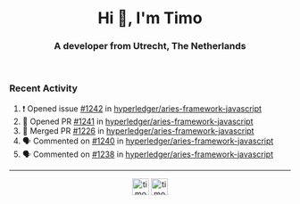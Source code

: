 <h1 align="center">Hi 👋, I'm Timo</h1>
<h3 align="center">A developer from Utrecht, The Netherlands</h3>
<br/>
<!-- https://github.com/rahuldkjain/github-profile-readme-generator --!>

<!--  <p align="left"><img src="https://github-readme-stats.vercel.app/api?username=timoglastra&show_icons=true&count_private=true&" alt="timoglastra" /></p> --!>

<!--
Github language stats
<p align="left"><img src="https://github-readme-stats.vercel.app/api/top-langs/?username=timoglastra&layout=compact" alt="timoglastra" /><p>
-->

<!-- Codestats language stats -->
<!-- <p align="left"><img src="https://codestats-readme.vercel.app/api/top-langs/?username=timoglastra&layout=compact&language_count=12" alt="timoglastra" /><p>    --!>
  
<h3>Recent Activity</h3>

<!--START_SECTION:activity-->
1. ❗️ Opened issue [#1242](https://github.com/hyperledger/aries-framework-javascript/issues/1242) in [hyperledger/aries-framework-javascript](https://github.com/hyperledger/aries-framework-javascript)
2. 💪 Opened PR [#1241](https://github.com/hyperledger/aries-framework-javascript/pull/1241) in [hyperledger/aries-framework-javascript](https://github.com/hyperledger/aries-framework-javascript)
3. 🎉 Merged PR [#1226](https://github.com/hyperledger/aries-framework-javascript/pull/1226) in [hyperledger/aries-framework-javascript](https://github.com/hyperledger/aries-framework-javascript)
4. 🗣 Commented on [#1240](https://github.com/hyperledger/aries-framework-javascript/issues/1240) in [hyperledger/aries-framework-javascript](https://github.com/hyperledger/aries-framework-javascript)
5. 🗣 Commented on [#1238](https://github.com/hyperledger/aries-framework-javascript/issues/1238) in [hyperledger/aries-framework-javascript](https://github.com/hyperledger/aries-framework-javascript)
<!--END_SECTION:activity-->

---

<p align="center">
<a href="https://twitter.com/timoglastra" target="blank"><img align="center" src="https://cdn.jsdelivr.net/npm/simple-icons@3.0.1/icons/twitter.svg" alt="timoglastra" height="30" width="30" /></a>
<a href="https://linkedin.com/in/timoglastra" target="blank"><img align="center" src="https://cdn.jsdelivr.net/npm/simple-icons@3.0.1/icons/linkedin.svg" alt="timoglastra" height="30" width="30" /></a>
</p>



